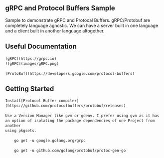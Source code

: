 ## gRPC and Protocol Buffers Sample

Sample to demonstrate gRPC and Protocal Buffers. gRPC/Protobuf are completely language agnostic. We can have a server built in one language and 
a client built in another language altogether.

## Useful Documentation

    [gRPC](https://grpc.io)
    ![gRPC](images/gRPC.png)

    [ProtoBuf](https://developers.google.com/protocol-buffers)

## Getting Started

    Install[Protocol Buffer compiler] (https://github.com/protocolbuffers/protobuf/releases)

    Use a Version Manager like gvm or goenv. I prefer using gvm as it has an option of isolating the package dependencies of one Project from another
    using pkgsets. 

        go get -u google.golang.org/grpc

        go get -u github.com/golang/protobuf/protoc-gen-go